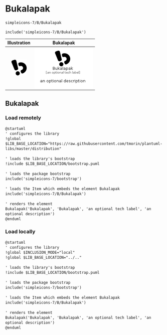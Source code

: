 # Bukalapak


```text
simpleicons-7/B/Bukalapak
```

```text
include('simpleicons-7/B/Bukalapak')
```



| Illustration | Bukalapak |
| :---: | :---: |
| ![illustration for Illustration](../../simpleicons-7/B/Bukalapak.png) | ![illustration for Bukalapak](../../simpleicons-7/B/Bukalapak.Local.png) |




## Bukalapak

### Load remotely
```plantuml
@startuml
' configures the library
!global $LIB_BASE_LOCATION="https://raw.githubusercontent.com/tmorin/plantuml-libs/master/distribution"

' loads the library's bootstrap
!include $LIB_BASE_LOCATION/bootstrap.puml

' loads the package bootstrap
include('simpleicons-7/bootstrap')

' loads the Item which embeds the element Bukalapak
include('simpleicons-7/B/Bukalapak')

' renders the element
Bukalapak('Bukalapak', 'Bukalapak', 'an optional tech label', 'an optional description')
@enduml
```

### Load locally
```plantuml
@startuml
' configures the library
!global $INCLUSION_MODE="local"
!global $LIB_BASE_LOCATION="../.."

' loads the library's bootstrap
!include $LIB_BASE_LOCATION/bootstrap.puml

' loads the package bootstrap
include('simpleicons-7/bootstrap')

' loads the Item which embeds the element Bukalapak
include('simpleicons-7/B/Bukalapak')

' renders the element
Bukalapak('Bukalapak', 'Bukalapak', 'an optional tech label', 'an optional description')
@enduml
```

